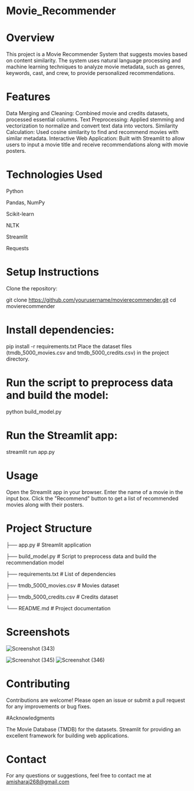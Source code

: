 # Movie_Recommender
# Overview

This project is a Movie Recommender System that suggests movies based on content similarity. The system uses natural language processing and machine learning techniques to analyze movie metadata, such as genres, keywords, cast, and crew, to provide personalized recommendations.

# Features

Data Merging and Cleaning: Combined movie and credits datasets, processed essential columns.
Text Preprocessing: Applied stemming and vectorization to normalize and convert text data into vectors.
Similarity Calculation: Used cosine similarity to find and recommend movies with similar metadata.
Interactive Web Application: Built with Streamlit to allow users to input a movie title and receive recommendations along with movie posters.
# Technologies Used

Python

Pandas, NumPy

Scikit-learn

NLTK

Streamlit

Requests

# Setup Instructions

Clone the repository:

git clone https://github.com/yourusername/movierecommender.git
cd movierecommender
# Install dependencies:

pip install -r requirements.txt
Place the dataset files (tmdb_5000_movies.csv and tmdb_5000_credits.csv) in the project directory.
# Run the script to preprocess data and build the model:

python build_model.py
# Run the Streamlit app:

streamlit run app.py
# Usage

Open the Streamlit app in your browser.
Enter the name of a movie in the input box.
Click the "Recommend" button to get a list of recommended movies along with their posters.

# Project Structure


├── app.py              # Streamlit application

├── build_model.py      # Script to preprocess data and build the recommendation model

├── requirements.txt    # List of dependencies

├── tmdb_5000_movies.csv # Movies dataset

├── tmdb_5000_credits.csv # Credits dataset

└── README.md           # Project documentation
# Screenshots


![Screenshot (343)](https://github.com/Amisha-Raj/Movie_Recommender/assets/108174322/47d0c7aa-3a3c-47d6-9bbf-a6f8b224736b)

![Screenshot (345)](https://github.com/Amisha-Raj/Movie_Recommender/assets/108174322/423c7161-e93e-4a5a-9862-ff65ea72b52e)
![Screenshot (346)](https://github.com/Amisha-Raj/Movie_Recommender/assets/108174322/73808d12-ad3b-4d67-a322-4d1b11cc41f0)

# Contributing

Contributions are welcome! Please open an issue or submit a pull request for any improvements or bug fixes.

#Acknowledgments

The Movie Database (TMDB) for the datasets.
Streamlit for providing an excellent framework for building web applications.

# Contact

For any questions or suggestions, feel free to contact me at amisharaj268@gmail.com
 
